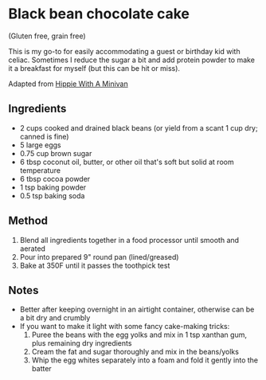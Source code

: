 # Black bean chocolate cake
(Gluten free, grain free)

This is my go-to for easily accommodating a guest or birthday kid with celiac. Sometimes I reduce the sugar a bit and add protein powder to make it a breakfast for myself (but this can be hit or miss).

Adapted from [Hippie With A Minivan](http://ahippiewithaminivan.com/blog/black-bean-chocolate-cake-gluten-free/)

## Ingredients

* 2 cups cooked and drained black beans (or yield from a scant 1 cup dry; canned is fine)
* 5 large eggs
* 0.75 cup brown sugar
* 6 tbsp coconut oil, butter, or other oil that's soft but solid at room temperature
* 6 tbsp cocoa powder
* 1 tsp baking powder
* 0.5 tsp baking soda

## Method

1. Blend all ingredients together in a food processor until smooth and aerated
1. Pour into prepared 9" round pan (lined/greased)
1. Bake at 350F until it passes the toothpick test

## Notes

* Better after keeping overnight in an airtight container, otherwise can be a bit dry and crumbly
* If you want to make it light with some fancy cake-making tricks:
    1. Puree the beans with the egg yolks and mix in 1 tsp xanthan gum, plus remaining dry ingredients
    1. Cream the fat and sugar thoroughly and mix in the beans/yolks
    1. Whip the egg whites separately into a foam and fold it gently into the batter
